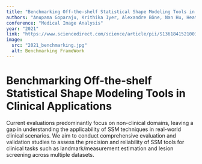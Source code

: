 ```yaml
---
title: "Benchmarking Off-the-shelf Statistical Shape Modeling Tools in Clinical Applications"
authors: "Anupama Goparaju, Krithika Iyer, Alexandre Bône, Nan Hu, Heath B. Henninger, Andrew E. Anderson, Stanley Durrleman, Matthijs Jacxsens, Alan Morris, Ibolya Csecs, Nassir Marrouche, Shireen Y. Elhabian"
conference: "Medical Image Analysis"
year: "2021"
link: "https://www.sciencedirect.com/science/article/pii/S1361841521003169"
image:
  src: "2021_benchmarking.jpg"
  alt: Benchmarking FrameWork
---
```


# Benchmarking Off-the-shelf Statistical Shape Modeling Tools in Clinical Applications

Current evaluations predominantly focus on non-clinical domains, leaving a gap in understanding the applicability of SSM techniques in real-world clinical scenarios. We aim to conduct comprehensive evaluation and validation studies to assess the precision and reliability of SSM tools for clinical tasks such as landmark/measurement estimation and lesion screening across multiple datasets.
